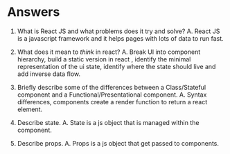 # Answers

1.  What is React JS and what problems does it try and solve?
A. React JS is a javascript framework and it helps pages with lots of data to run fast.

1.  What does it mean to _think_ in react?
A.  Break UI into component hierarchy, build a static version in react , identify the minimal representation of the ui state, identify where the state should live and add inverse data flow.

1.  Briefly describe some of the differences between a Class/Stateful component and a Functional/Presentational component.
A.  Syntax differences, components create a render function to return a react element.

1.  Describe state.
A. State is a js object that is managed within the component.

1.  Describe props.
A. Props is a js object that get passed to components.
